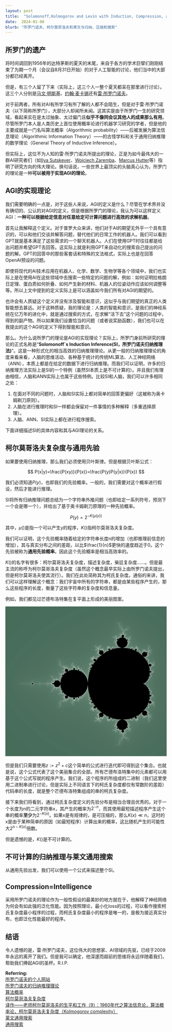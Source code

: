 ```yaml
---
layout: post
title:  "Solomonoff,Kolmogorov and Levin with Induction, Compression, and Search"
date:  2024-01-08
blurb: "所罗门诺夫、柯尔莫哥洛夫和莱文与归纳、压缩和搜索"
---
```

## 所罗门的遗产

将时间调回到1956年的达特茅斯的夏天的末尾，来自于各方的学术巨擘们刚刚结束了为期一个月（会议自8月31日开始）的对于人工智能的讨论，他们当中的大部分都已经离开。

但是，有三个人留了下来（实际上，这三个人一整个夏天都呆在那里进行讨论）。这三个人分别是[马文·明斯基](https://zh.wikipedia.org/wiki/马文·闵斯基)、[约翰·麦卡锡](https://zh.wikipedia.org/wiki/约翰·麦卡锡)还有[雷·所罗门诺夫](https://en.wikipedia.org/wiki/Ray_Solomonoff)。

对于前两者，所有对AI有所学习有所了解的人都不会陌生，但是对于雷·所罗门诺夫（以下简称所罗门），大部分人却闻所未闻。这其实是由于所罗门一生的研究领域，看起来实在是太过抽象、太过偏门且**似乎不像同会议其他人的成果那么有用**。尽管所罗门本人是人类历史上首位使用概率论进行机器学习研究的学者，但是他的主要成就是一门名叫算法概率（Algorithmic probability）——后被发展为算法信息理论（Algorithmic Information Theory）——的古怪学科和关于通用归纳推理的数学理论（General Theory of Inductive Inference）。

但实际上，这位不为人知的雷·所罗门诺夫所提出的理论，正是为如今最伟大的一群AI研究者们（如[Ilya Sutskever](https://en.wikipedia.org/wiki/Ilya_Sutskever)、[Wojciech Zaremba](https://en.wikipedia.org/wiki/Wojciech_Zaremba)、[Marcus Hutter](https://en.wikipedia.org/wiki/Marcus_Hutter)等）指明了研究方向的伟大理论。换句话说，一些世界上最顶尖的头脑真心认为，所罗门的理论是一种**可以被用于实现AGI的理论**。

## AGI的实现理论

我们需要明确的一点是，对于这些人来说，AGI的定义是什么？尽管在学术界并没有确切的、公认的对AGI的定义，但是根据所罗门的理论，我认为可以这样定义AGI：**一种可以根据给定信息对任意给定可计算问题进行高效的求解机器**。

首先让我解释这个定义。对于普罗大众来讲，他们对于AI的期望无外乎一个具有意识的，可以和他们交谈并解答问题，替代他们的日常工作的机器人。我们可以看到GPT就是基本满足了这些需求的一个聊天机器人。人们在使用GPT时往往都是给出问题并希望GPT去回答。这实际上就是利用GPT来自动化的搜索自己提出的问题的解。GPT的回答中的那些客套话和特殊的文法格式，实际上也是在回答OpenAI预设的问题。

即使将现代的AI技术应用在机器人、化学、数学、生物学等各个领域中，我们也实际上是在使用AI在这些领域中去搜索一些特定的问题的解，例如：如何证明拉格朗日定理、蛋白质如何折叠、如何产生新的材料、机器人的位姿动作应该如何调整等等。所以上文中提到的定义实际上是可以涵盖如今我们所有对AGI的期望的。

也许会有人质疑这个定义并没有涉及智能和意识，这似乎与我们期望的真正的人类智能想去甚远。对于这种质疑，我的理论是：人类的智能和意识，是我们的神经系统在亿万年的进化中，就是通过搜索的方式，在求解“活下去”这个问题的过程中，得到的副产物。所以如果我们设置恰当的问题（或者说奖励函数），我们也可以在我提出的这个AGI的定义下得到智能和意识。

那么。为什么说所罗门的理论是AGI的实现理论？实际上，所罗门身前所研究的理论的正式名称是“**Solomonoff`s Induction Inference(SI，所罗门诺夫归纳推理法)**”。这是一种形式化的相当高效的归纳推理理论。从更一般的归纳推理理论的角度来看来看，人脑的思维活动、各种基于统计的传统ML算法、人工神经网络（ANN），本质上都是在给定的数据下进行归纳推理。而我们可以证明，许多的归纳推理方法实际上是SI的一个特例（虽然SI本质上是不可计算的）。并且我们有理由相信，人脑和ANN实际上也属于这些特例。比较SI和人脑，我们可以许多相同之处：
1. 在面对不同的问题时，人脑和SI实际上都对简单的回答更偏好（这被称为奥卡姆剃刀原则）。
2. 人脑在进行推理时和SI一样都会保留对一件事情的多种解释（多重选择原理）。
3. 人脑、ANN、SI实际上都在进行程序搜索。

下面详细描述SI的具体内容和其与AGI理论的关系。

## 柯尔莫哥洛夫复杂度与通用先验

如果要使用归纳推理，那么我们必须使用贝叶斯律。但是根据贝叶斯公式：

$$
P(x|y)=\frac{P(xy)}{P(x)}=\frac{P(y)P(y|x)}{P(x)}
$$

我们必须知道$P(y)$，也即我们的先验概率。一般的，我们需要对这个概率进行假设，然后才能进行推理。

SI将所有归纳推理问题总结为一个字符串外推问题（也即给定一系列符号，预测下一个会是哪一个），并给出了基于奥卡姆剃刀原理的一种先验概率。

$$
P(y)=2^{-K(\mu(y))}
$$

其中，$\mu()$是指一个可以产生y的程序，$K()$指柯尔莫哥洛夫复杂度。

我们可以证明，这个先验概率随着给定的字符串长度n的增加（也即推理前信息的增加），其与真实分布之间的差距，以比$\frac{1}{n}$更快的速度趋近于0。这个先验被称为**通用先验概率**。因此这个先验概率是相当高效率的。

$K()$的名字有很多：柯尔莫哥洛夫复杂度，描述复杂度，柴廷复杂度……。但是最主流的称呼为柯尔莫哥洛夫复杂度（虽然这个概念最早实际上由所罗门诺夫提出，但是柯尔莫哥洛夫使其流行）。我们在此处简称其为柯氏复杂度。通俗的来讲，我们可以这样理解这个概念：我们宇宙中所有的字符串，都是由某些程序产生的，那么这些程序的长度，衡量了这些字符串的复杂度和信息量。

例如，我们都见过芒德布洛特集在复平面上形成的美丽图案。

![alt text](/assets/img/work/post-2024-01-08/image.png "芒德布洛特集")

但是我们只需要使用$z:=z^2+c$这个简单的公式进行迭代即可得到这个集合。也就是说，这个公式代表了这个美丽集合的全部。所有芒德布洛特集中的元素都可以用基于这个公式写就的程序产生。我们说，这个程序的所组成的二进制（我们这里使用二进制串进行讨论，但是实际上不同语言下的柯氏复杂度都仅有常数阶的差距）代码串的长度，就是整个芒德布洛特集组成的串的柯氏复杂度。

接下来我们将看到，通过柯氏复杂度定义的先验分布是相当合理且优秀的。对于一个长度为n的二元字符串x，其产生的概率为$2^{-n}$，而其使用最短描述程序产生这个串的概率**至少**为$2^{-K(x)}$。如果x是有规律的，是可压缩的，那么$K(x) \ll n$，这时的x是由于某种简单的原因（如最短程序）计算出来的概率，这比随机产生的可能性大$2^{n-K(x)}$倍数。

但是遗憾的是，$K()$是不可计算的。

## 不可计算的归纳推理与莱文通用搜索

从通用先验出发，我们可以使用一个公式来描述整个SI。

## Compression=Intelligence

采用所罗门诺夫的理论作为一般性假设的最美妙的地方就在于，他解释了神经网络为何会有如此强的泛化性能。因为按照理论，最小化loss的过程，可以看作搜索柯氏复杂度最小程序的过程，而柯氏复杂度最小的程序是唯一的，是极为接近真实分布，也即泛化性能最好的程序。

## 结语

令人遗憾的是，雷·所罗门诺夫，这位伟大的思想家、AI领域的先驱，已经于2009年永远的离开了我们。但是我可以确定，他深邃而超前的思维将永远伴随着我们，帮助我们捧起AGI的圣杯。R.I.P. 



**Referring:**  
[所罗门诺夫的个人网站](https://raysolomonoff.com/)   
[所罗门诺夫的归纳推理理论](https://en.wikipedia.org/wiki/Solomonoff%27s_theory_of_inductive_inference)  
[算法概率](https://en.wikipedia.org/wiki/Algorithmic_probability#Overview)  
[柯尔莫哥洛夫复杂度](https://en.wikipedia.org/wiki/Kolmogorov_complexity)  
[译作——老师柯尔莫哥洛夫的生平和工作（9）：1960年代之算法信息论，算法概率论，柯尔莫哥洛夫复杂度（Kolmogorov complexity）](https://zhuanlan.zhihu.com/p/425376986)  
[莱文通用搜索](https://steemit.com/steemstem/@markgritter/leonid-levin-s-universal-algorithm)  
[通用搜索](http://www.scholarpedia.org/article/Universal_search)